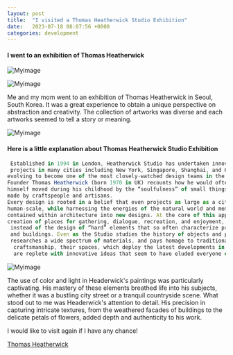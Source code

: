 ```yaml
---
layout: post
title:  "I visited a Thomas Heatherwick Studio Exhibition"
date:   2023-07-18 08:07:56 +0000
categories: development
---
```


#### I went to an exhibition of Thomas Heatherwick

![Myimage](https://res.cloudinary.com/dtiwg4oto/image/upload/v1692458374/IMG-6766_ehl3na.jpg)

![Myimage](https://res.cloudinary.com/dtiwg4oto/image/upload/v1692458384/IMG-6755_kalgim.jpg)

Me and my mom went to an exhibition of Thomas Heatherwick in Seoul, South Korea. It was a great experience to obtain a unique perspective on abstraction and creativity. The collection of artworks was diverse and each artworks seemed to tell a story or meaning.

![Myimage](https://res.cloudinary.com/dtiwg4oto/image/upload/v1692457941/%EC%8A%A4%ED%81%AC%EB%A6%B0%EC%83%B7_2023-08-19_234828_tla8hu.png)

#### Here is a little explanation about Thomas Heatherwick Studio Exhibition

```javascript
 Established in 1994 in London, Heatherwick Studio has undertaken innovative 
 projects in many cities including New York, Singapore, Shanghai, and Hong Kong,
evolving to become one of the most closely-watched design teams in the world. 
Founder Thomas Heatherwick (born 1970 in UK) recounts how he would often find 
himself moved during his childhood by the “soulfulness” of small things that were
made by craftspeople and artisans.
Every design is rooted in a belief that even projects as large as a city can have a 
human-scale, while harnessing the energies of the natural world and memories 
contained within architecture into new designs. At the core of this approach is the 
creation of places for gathering, dialogue, recreation, and enjoyment,
 instead of the design of “hard” elements that so often characterize products 
 and buildings. Even as the Studio studies the history of objects and places, 
 researches a wide spectrum of materials, and pays homage to traditional
  craftsmanship, their spaces, which deploy the latest developments in engineering, 
  are replete with innovative ideas that seem to have eluded everyone else
```

![Myimage](https://res.cloudinary.com/dtiwg4oto/image/upload/v1692457943/%EC%8A%A4%ED%81%AC%EB%A6%B0%EC%83%B7_2023-08-19_234837_huery4.png)

The use of color and light in Headerwick's paintings was particularly captivating. His mastery of these elements breathed life into his subjects, whether it was a bustling city street or a tranquil countryside scene. What stood out to me was Headerwick's attention to detail. His precision in capturing intricate textures, from the weathered facades of buildings to the delicate petals of flowers, added depth and authenticity to his work.

I would like to visit again if I have any chance!

[Thomas Heatherwick](https://www.dezeen.com/2023/08/03/vessel-thomas-heatherwick-new-york-matt-shaw-opinion/)
